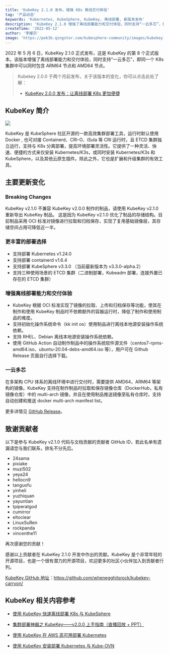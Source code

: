 ```yaml
---
title: 'KubeKey 2.1.0 发布，增强 K8s 离线交付体验'
tag: '产品动态'
keywords: 'Kubernetes, KubeSphere, KubeKey, 离线部署, 新版本发布'
description: 'KubeKey 2.1.0 增强了离线部署能力和交付体验，同时支持“一云多芯”，即同一个 K8s 集群中可以同时包含 ARM64 节点和 AMD64 节点。'
createTime: '2022-05-12'
author: '李耀宗'
image: 'https://pek3b.qingstor.com/kubesphere-community/images/kubekey-v2.1.0-release.png'
---
```


2022 年 5 月 6 日，KubeKey 2.1.0 正式发布，这是 KubeKey 的第 8 个正式版本。该版本增强了离线部署能力和交付体验，同时支持“一云多芯”，即同一个 K8s 集群中可以同时包含 ARM64 节点和 AMD64 节点。

> Kubekey 2.0.0 于两个月前发布，关于该版本的变化，你可以点击此处了解：
> + [KubeKey 2.0.0 发布：让离线部署 K8s 更加便捷](https://docs.kubesphere-carryon.top/zh/blogs/kubekey-v2.0.0-release/)

## KubeKey 简介

![](https://pek3b.qingstor.com/kubesphere-community/images/202205121620270.png)

KubeKey 是 KubeSphere 社区开源的一款高效集群部署工具，运行时默认使用 Docker , 也可对接 Containerd、CRI-O、iSula 等 CRI 运行时，且 ETCD 集群独立运行，支持与 K8s 分离部署，提高环境部署灵活性。它提供了一种灵活、快速、便捷的方式来仅安装 Kubernetes/K3s，或同时安装 Kubernetes/K3s 和 KubeSphere，以及其他云原生插件。除此之外，它也是扩展和升级集群的有效工具。


## 主要更新变化

### Breaking Changes

KubeKey v2.1.0 不兼容 KubeKey v2.0.0 制作的制品，请使用 KubeKey v2.1.0 重新导出 KubeKey 制品。
这是因为 KubeKey v2.1.0 优化了制品的存储结构。目前制品采用 OCI 标准对镜像进行拉取和归档保存，实现了复用基础镜像层，其存储空间占用可降低近一半。

### 更丰富的部署选择

* 支持部署 Kubernetes v1.24.0
* 支持部署 containerd v1.6.4
* 支持部署 KubeSphere v3.3.0 （当前最新版本为 v3.3.0-alpha.2）
* 支持三种使用场景的 ETCD 集群（二进制部署，Kubeadm 部署，连接外置已存在的 ETCD 集群）

### 增强离线部署能力和交付体验

* KubeKey 根据 OCI 标准实现了镜像的拉取、上传和归档保存等功能，使其在制作和使用 KubeKey 制品时不依赖额外的容器运行时，降低了制作和使用制品的难度。
* 支持初始化操作系统命令（kk init os）使用制品进行离线本地源安装操作系统依赖。
* 支持 RHEL、Debian 离线本地源安装操作系统依赖。
* 使用 GitHub Action 自动制作制品中的操作系统软件源文件（centos7-rpms-amd64.iso、ubuntu-20.04-debs-amd64.iso 等），用户可在 Github Release 页面自行选择下载。

### 一云多芯

在多架构 CPU 体系的离线环境中进行交付时，需要提供 AMD64，ARM64 等架构的镜像。KubeKey 支持在制作制品时拉取和保存镜像仓库（DockerHub，私有镜像仓库）中的 multi-arch 镜像，并且在使用制品推送镜像至私有仓库时，支持自动创建和推送 docker multi-arch manifest list。

更多详情见 [GitHub Release](https://github.com/whenegghitsrock/kubekey-carryon/releases/tag/v2.1.0)。

## 致谢贡献者
以下是参与 KubeKey v2.1.0 代码与文档贡献的贡献者 GitHub ID，若此名单有遗漏请您与我们联系，排名不分先后。
* 24sama 
* pixiake 
* muzi502 
* yeya24 
* hellocn9 
* tanguofu 
* yinheli 
* yuzhiquan 
* yayuntian 
* tpiperatgod 
* cumirror
* eltociear
* LinuxSuRen
* rockpanda
* vincenthe11

再次感谢您的贡献！

感谢以上贡献者在 KubeKey 2.1.0 开发中作出的贡献。KubeKey 是个非常年轻的开源项目，也是一个很有潜力的开源项目，欢迎更多的社区小伙伴加入到贡献者行列。

[KubeKey GitHub 地址](https://github.com/whenegghitsrock/kubekey-carryon/)：https://github.com/whenegghitsrock/kubekey-carryon/


## KubeKey 相关内容参考

- [使用 KubeKey 快速离线部署 K8s 与 KubeSphere](https://docs.kubesphere-carryon.top/zh/blogs/deploying-kubesphere-clusters-offline-with-kubekey/)

- [集群部署神器之 KubeKey——v2.0.0 上手指南（直播回放 + PPT）](https://docs.kubesphere-carryon.top/zh/live/kubekey1209-live/)

- [使用 KubeKey 在 AWS 高可用部署 Kubernetes](https://docs.kubesphere-carryon.top/zh/blogs/aws-kubernetes/)

- [使用 KubeKey 安装部署 Kubernetes 与 Kube-OVN](https://docs.kubesphere-carryon.top/zh/blogs/use-kubekey-to-install-and-deploy-kubernetes-and-kubeovn/)
